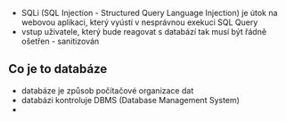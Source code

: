 - SQLi (SQL Injection - Structured Query Language Injection) je útok na webovou aplikaci, který vyústí v nesprávnou exekuci SQL Query
- vstup uživatele, který bude reagovat s databází tak musí být řádně ošetřen - sanitizován
## Co je to databáze
- databáze je způsob počítačové organizace dat 
- databázi kontroluje DBMS (Database Management System)
- 
